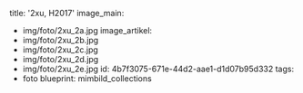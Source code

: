 title: '2xu, H2017'
image_main:
  - img/foto/2xu_2a.jpg
image_artikel:
  - img/foto/2xu_2b.jpg
  - img/foto/2xu_2c.jpg
  - img/foto/2xu_2d.jpg
  - img/foto/2xu_2e.jpg
id: 4b7f3075-671e-44d2-aae1-d1d07b95d332
tags:
  - foto
blueprint: mimbild_collections
